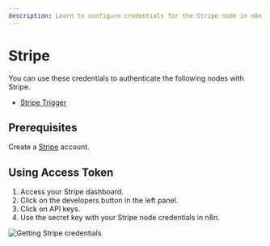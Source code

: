 ```yaml
---
description: Learn to configure credentials for the Stripe node in n8n
---
```


# Stripe

You can use these credentials to authenticate the following nodes with Stripe.
- [Stripe Trigger](../../nodes-library/trigger-nodes/StripeTrigger/README.md)

## Prerequisites

Create a [Stripe](https://stripe.com/) account.

## Using Access Token

1. Access your Stripe dashboard.
2. Click on the developers button in the left panel.
3. Click on API keys.
4. Use the secret key with your Stripe node credentials in n8n.

![Getting Stripe credentials](./using-access-token.gif)
